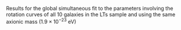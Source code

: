Results for the global simultaneous fit to the parameters involving the rotation curves of all 10 galaxies in the
LTs sample and using the same axionic mass ($1.9\times10^{-23}$ eV)
